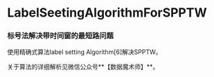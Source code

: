 # LabelSeetingAlgorithmForSPPTW

### 标号法解决带时间窗的最短路问题

使用精确式算法label setting Algorithm[6]解决SPPTW。

关于算法的详细解析见微信公众号**【数据魔术师】**。